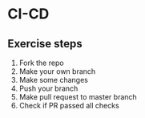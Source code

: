 # CI-CD

## Exercise steps
1. Fork the repo
2. Make your own branch
3. Make some changes
4. Push your branch
5. Make pull request to master branch
6. Check if PR passed all checks
